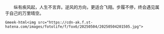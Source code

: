 　　纵有疾风起，人生不言弃。逆风的方向，更适合飞翔。步履不停，终会遇见属于自己的万里晴空。

`Gmeek-html<img src="https://cdn-ak.f.st-hatena.com/images/fotolife/f/fox6/20250504/20250504201505.jpg">`
